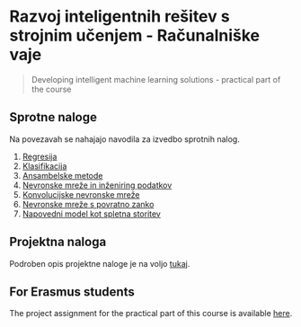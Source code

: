 # Razvoj inteligentnih rešitev s strojnim učenjem - Računalniške vaje

> Developing intelligent machine learning solutions - practical part of the course

## Sprotne naloge

Na povezavah se nahajajo navodila za izvedbo sprotnih nalog.

1. [Regresija](Naloge/01_regresija/naloga.md.md) 
2. [Klasifikacija](Naloge/02_klasifikacija/naloga.md.md)
3. [Ansambelske metode](Naloge/03_ansambelske_metode/naloga.md.md)
4. [Nevronske mreže in inženiring podatkov](Naloge/04_nevronske_inzeniring.md)
5. [Konvolucijske nevronske mreže](Naloge/05_konvolucijske.md)
6. [Nevronske mreže s povratno zanko](Naloge/06_rekurentne.md)
7. [Napovedni model kot spletna storitev](Naloge/07_model_storitev.md)

## Projektna naloga
Podroben opis projektne naloge je na voljo [tukaj](Projektna_naloga/projektna.md).


## For Erasmus students
The project assignment for the practical part of this course is available [here](Erasmus/project.md).